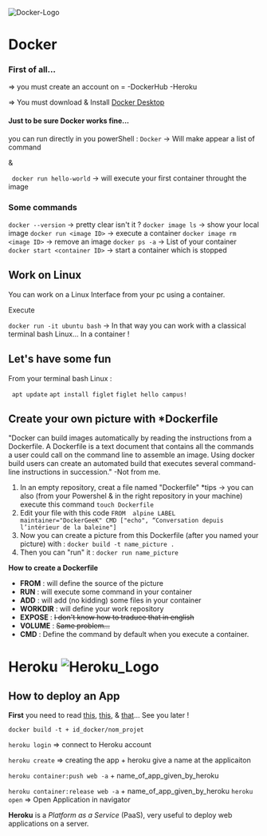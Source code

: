 
![Docker-Logo](https://s2.qwant.com/thumbr/0x380/5/6/0d4e0a2c7c8518b622644066cbce588e737b82401eabe634c435067b67b75d/dockerhero.jpg?u=https%3A%2F%2Ftr4.cbsistatic.com%2Fhub%2Fi%2Fr%2F2016%2F10%2F18%2F831f017c-ee68-4bd6-8a5c-ab31b4d35d6d%2Fresize%2F770x%2F1cedcf2f03388a9720835a628a8a9765%2Fdockerhero.jpg&q=0&b=1&p=0&a=0)

# Docker

### First of all...

=> you must create an account on = 
                                   -DockerHub
                                   -Heroku

=> You must download & Install 
[Docker Desktop](https://hub.docker.com/)

#### Just to be sure Docker works fine...

you can run directly in you powerShell : 
`Docker` -> Will make appear a list of command 

&

` docker run hello-world` -> will execute your first container throught the image 

### Some commands 

`docker --version` -> pretty clear isn't it ?
`docker image ls` -> show your local image 
`docker run <image ID>` -> execute a container 
`docker image rm <image ID>` -> remove an image
`docker ps -a` -> List of your container
`docker start <container ID>` -> start a container which is stopped

## Work on Linux 

You can work on a Linux Interface from your pc using a container. 

Execute 

`docker run -it ubuntu bash` -> In that way you can work with a classical  terminal bash Linux... In a container ! 

Let's have some fun
-------------------

From your terminal bash Linux : 

` apt update`
 `apt install figlet`
`figlet hello campus!`



## Create your own picture with *Dockerfile

"Docker can build images automatically by reading the instructions from a Dockerfile. A Dockerfile is a text document that contains all the commands a user could call on the command line to assemble an image. Using docker build users can create an automated build that executes several command-line instructions in succession." -Not from me.


1. In an empty repository, creat a file named "Dockerfile" 
    *tips -> you can also (from your Powershel & in the right repository in your machine) execute this command `touch Dockerfile`
2. Edit your file with this code 
`FROM  alpine
LABEL maintainer="DockerGeeK"
CMD ["echo", “Conversation depuis l’intérieur de la baleine"]`
3. Now you can create a picture from this Dockerfile (after you named your picture) with : 
`docker build -t name_picture .` 
4. Then you can "run" it : 
`docker run name_picture`

**How to create a Dockerfile**

* **FROM**  : will define the source of the picture
* **RUN** : will execute some command in your container
* **ADD** : will add (no kidding) some files in your container
* **WORKDIR** : will define your work repository
* **EXPOSE** : ~~I don't know how to traduce that in english~~
* **VOLUME** : ~~Same problem...~~
* **CMD** : Define the command by default when you execute a container.

 
# Heroku  ![Heroku_Logo](https://s2.qwant.com/thumbr/0x380/5/7/be1aeb9ae63bbfeea1d85a8fa667dc7eefb42aaf7f9990f735a388e081e1b4/heroku-logo-3.png?u=https%3A%2F%2Fclipground.com%2Fimages%2Fheroku-logo-3.png&q=0&b=1&p=0&a=0)

## How to deploy an App 

**First** you need to read [this](https://expressjs.com/fr/starter/hello-world.html), [this](https://devcenter.heroku.com/articles/container-registry-and-runtime), & [that](http://www.goring.org/resources/NodeandDocker.html)... See you later !



`docker build -t + id_docker/nom_projet`

`heroku login` => connect to Heroku account

`heroku create` => creating the app + heroku give a name at  the applicaiton 

`heroku container:push web -a` + name_of_app_given_by_heroku

`heroku container:release web -a` + name_of_app_given_by_heroku
`heroku open` => Open Application in navigator 
  
**Heroku** is a *Platform as a Service* (PaaS), very useful to deploy web applications on a server.   
